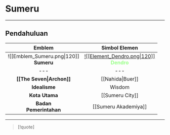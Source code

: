 # Sumeru
---
## Pendahuluan
|                  Emblem                   |                                           Simbol Elemen                                           |
|:-----------------------------------------:|:-------------------------------------------------------------------------------------------------:|
| ![[Emblem_Sumeru.png\|120]]<br>**Sumeru** | [![[Element_Dendro.png\|120]]](Element#Dendro)<br>**<span style="color:#99FF88">Dendro</span>** |
|                    ---                    |                                                ---                                                |
|         **[[The Seven\|Archon]]**         |                                         [[Nahida\|Buer]]                                          |
|               **Idealisme**               |                                              Wisdom                                               |
|              **Kota Utama**               |                                          [[Sumeru City]]                                          |
|         **Badan<br>Pemerintahan**         |                                       [[Sumeru Akademiya]]                                        |

---
> [!quote]
>